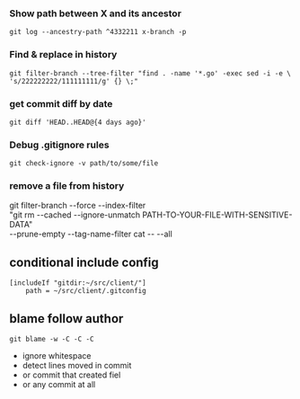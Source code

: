  ### Show path between X and its ancestor

  `git log --ancestry-path ^4332211 x-branch -p`


### Find & replace in history

  `git filter-branch --tree-filter "find . -name '*.go' -exec sed -i -e \
    's/222222222/111111111/g' {} \;"`

### get commit diff by date
  `git diff 'HEAD..HEAD@{4 days ago}'`

### Debug .gitignore rules

  `git check-ignore -v path/to/some/file`

### remove a file from history

  git filter-branch --force --index-filter \
    "git rm --cached --ignore-unmatch PATH-TO-YOUR-FILE-WITH-SENSITIVE-DATA" \
    --prune-empty --tag-name-filter cat -- --all

## conditional include config

    [includeIf "gitdir:~/src/client/"]
        path = ~/src/client/.gitconfig

## blame follow author

    git blame -w -C -C -C

* ignore whitespace
* detect lines moved in commit
* or commit that created fiel
* or any commit at all

